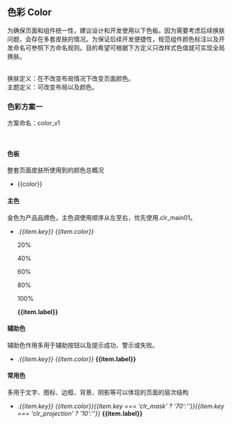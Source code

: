 <script>
  import scssGlobals from 'theme/variables.scss'
  import { getColorsForColorPanel, getMainColors, getSubColors, getNormalColors } from './models'
  console.info('=======', scssGlobals)

  const darkFonts = ['#DDDDDD', '#EEEEEE', '#F6F6F6', '#F8F8F8', '#FFFFFF']

  export default {
    created() {},
    mounted() {
    },
    methods: {
      $isInDarkFontList(color) {
        return darkFonts.indexOf(color) >= 0
      },
      $getNormalColorOpacity(key) {
        if (key === 'clr_mask') {
          return 0.7
        } else if (key === 'clr_projection') {
          return 0.1
        } else {
          return 1
        }
      }
    },
    data() {
      return {
        colorPanel: getColorsForColorPanel(scssGlobals),
        mainColor: getMainColors(scssGlobals),
        subColor: getSubColors(scssGlobals),
        normalColor: getNormalColors(scssGlobals)
      }
    },
    watch: {
    }
  }
</script>

## 色彩 Color
为确保页面和组件统一性，建议设计和开发使用以下色板。因为需要考虑后续换肤问题，会存在多套皮肤的情况。为保证后续开发便捷性，规范组件颜色标注以及开发命名可参照下方命名规则。目的希望可根据下方定义只改样式色值就可实现全局换肤。<br/><br/>

换肤定义：在不改变布局情况下改变页面颜色。<br/>
主题定义：可改变布局以及颜色。<br/>

### 色彩方案一
<p class="hf-ui-color-theme-color">方案命名：color_v1</p><br/>

#### 色板
整套页面皮肤所使用到的颜色总概况
<ul class="hf-ui-doc-color-panel">
  <li v-for="color in colorPanel" :style="{backgroundColor: color}" :class="[$isInDarkFontList(color) ? 'dark-font': '']">{{color}}</li>
</ul>

#### 主色
金色为产品品牌色，主色调使用顺序从左至右，优先使用.clr_main01。
<ul class="hf-ui-doc-color-main">
  <li v-for="item in mainColor">
    <span :style="{backgroundColor: item['color']}">
      <i>.{{item.key}}</i>
      <i>{{item.color}}</i>
    </span>
    <p :style="{backgroundColor: item['color'], opacity: '0.2'}">20%</p>
    <p :style="{backgroundColor: item['color'], opacity: '0.4'}">40%</p>
    <p :style="{backgroundColor: item['color'], opacity: '0.6'}">60%</p>
    <p :style="{backgroundColor: item['color'], opacity: '0.8'}">80%</p>
    <p :style="{backgroundColor: item['color']}">100%</p>
    <b>{{item.label}}</b>
  </li>
</ul>

#### 辅助色
辅助色作用多用于辅助按钮以及提示成功、警示或失败。
<ul class="hf-ui-doc-color-main">
  <li v-for="item in subColor">
    <span :style="{backgroundColor: item['color']}">
      <i>.{{item.key}}</i>
      <i>{{item.color}}</i>
    </span>
    <b>{{item.label}}</b>
  </li>
</ul>

#### 常用色
多用于文字、图标、边框、背景、阴影等可以体现的页面的层次结构
<ul class="hf-ui-doc-color-main">
  <li v-for="item in normalColor">
    <span :style="{backgroundColor: item['color'], opacity: $getNormalColorOpacity(item.key)}" :class="[$isInDarkFontList(item.color) ? 'dark-font': '']">
      <i>.{{item.key}}</i>
      <i>{{item.color}}{{item.key === 'clr_mask' ? '70':''}}{{item.key === 'clr_projection' ? '10':''}}</i>
    </span>
    <b>{{item.label}}</b>
  </li>
</ul>

